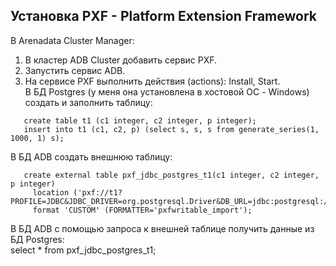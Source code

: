 ## Установка PXF - Platform Extension Framework ##   
В Arenadata Cluster Manager:   
1. В кластер ADB Cluster добавить сервис PXF.   
2. Запустить сервис ADB.   
3. На сервисе PXF выполнить действия (actions): Install, Start.   
В БД Postgres (у меня она установлена в хостовой ОС - Windows) создать и заполнить таблицу:   
```   
   create table t1 (c1 integer, c2 integer, p integer);   
   insert into t1 (c1, c2, p) (select s, s, s from generate_series(1, 1000, 1) s);   
```
В БД ADB создать внешнюю таблицу:   
```   
   create external table pxf_jdbc_postgres_t1(c1 integer, c2 integer, p integer)   
     location ('pxf://t1?PROFILE=JDBC&JDBC_DRIVER=org.postgresql.Driver&DB_URL=jdbc:postgresql://192.168.2.32:5432/postgres&USER=postgres&PASS=p')   
     format 'CUSTOM' (FORMATTER='pxfwritable_import');   
```   
В БД ADB с помощью запроса к внешней таблице получить данные из БД Postgres:   
   select * from pxf_jdbc_postgres_t1;   
